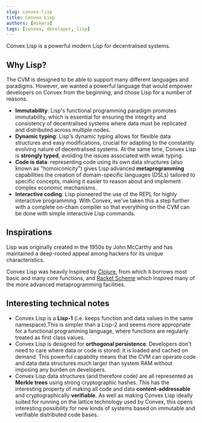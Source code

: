 ```yaml
---
slug: convex-lisp
title: Convex Lisp
authors: [mikera]
tags: [convex, developer, lisp]
---
```


Convex Lisp is a powerful modern Lisp for decentralised systems.

## Why Lisp?

The CVM is designed to be able to support many different languages and paradigms. However, we wanted a powerful language that would empower developers on Convex from the beginning, and chose Lisp for a number of reasons.

- **Immutability**: Lisp's functional programming paradigm promotes immutability, which is essential for ensuring the integrity and consistency of decentralised systems where data must be replicated and distributed across multiple nodes.
- **Dynamic typing**: Lisp's dynamic typing allows for flexible data structures and easy modifications, crucial for adapting to the constantly evolving nature of decentralised systems. At the same time, Convex Lisp is **strongly typed**, avoiding the issues associated with weak typing.
- **Code is data**: representing code using its own data structures (also known as "homoiconicity") gives Lisp advanced **metaprogramming** capabilities the creation of domain-specific languages (DSLs) tailored to specific concepts, making it easier to reason about and implement complex economic mechanisms.
- **Interactive coding**: Lisp pioneered the use of the REPL for highly interactive programming. With Convex, we've taken this a step further with a complete on-chain compiler so that everything on the CVM can be done with simple interactive Lisp commands.

## Inspirations

Lisp was originally created in the 1950s by John McCarthy and has maintained a deep-rooted appeal among hackers for its unique characteristics.

Convex Lisp was heavily inspired by [Clojure](https://clojure.org/), from which it borrows most basic and many core functions, and [Racket Scheme](https://racket-lang.org/) which inspired many of the more advanced metaprogramming facilities.

## Interesting technical notes

- Convex Lisp is a **Lisp-1** (i.e. keeps function and data values in the same namespace).This is simpler than a Lisp-2 and seems more appropriate for a functional programming language, where functions are regularly treated as first class values.
- Convex Lisp is designed for **orthogonal persistence**. Developers don't need to care where data or code is stored: it is loaded and cached on demand. This powerful capability means that the CVM can operate code and data data structures much larger than system RAM without imposing any burden on developers.
- Convex Lisp data structures (and therefore code) are all represented as **Merkle trees** using strong cryptographic hashes. This has the interesting property of making all code and data **content-addressable** and cryptographically **verifiable**. As well as making Convex Lisp ideally suited for running on the lattice technology used by Convex, this opens interesting possibility for new kinds of systems based on immutable and verifiable distributed code bases.